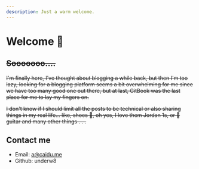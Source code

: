 ```yaml
---
description: Just a warm welcome.
---
```


# Welcome 👋

## ~~Sooooooo....~~

~~I'm finally here, I've thought about blogging a while back, but then I'm too lazy, looking for a blogging platform seems a bit overwhelming for me since we have too many good one out there, but at last, GitBook was the last place for me to lay my fingers on.~~

~~I don't know if I should limit all the posts to be technical or also sharing things in my real life... like, shoes 🥾, oh yes, I love them Jordan 1s, or 🎸 guitar and many other things . . .~~

## Contact me

* Email: a@caidu.me
* Github: underw8
